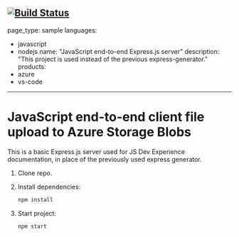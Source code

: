 [![Build Status](https://dev.azure.com/liveoa914/CSCP/_apis/build/status%2FTheKingBee.js-e2e-express-server?branchName=main)](https://dev.azure.com/liveoa914/CSCP/_build/latest?definitionId=5&branchName=main)
---
page_type: sample
languages:
- javascript
- nodejs
name: "JavaScript end-to-end Express.js server"
description: "This project is used instead of the previous express-generator."
products:
- azure
- vs-code
---

# JavaScript end-to-end client file upload to Azure Storage Blobs

This is a basic Express.js server used for JS Dev Experience documentation, in place of the previously used express generator. 

1. Clone repo.

1. Install dependencies: 

    ```bash
    npm install
    ```

1. Start project: 

    ```bash
    npm start
    ```
